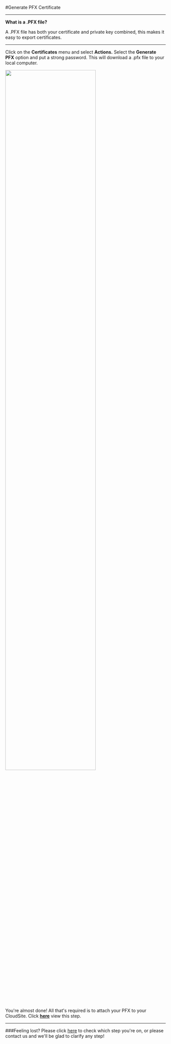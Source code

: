 #Generate PFX Certificate

----------
**What is a .PFX file?**

A .PFX file has both your certificate and private key combined, this makes it easy to export certificates.

----------

Click on the **Certificates** menu and select **Actions.** Select the **Generate PFX** option and put a strong password. This will download a .pfx file to your local computer. 


<img src="https://raw.githubusercontent.com/GearHost/docs/master/Images/csr2.png" width="75%"/>



You're almost done! All that's required is to attach your PFX to your CloudSite. Click **[here](https://www.gearhost.com/documentation/how-to-install-a-pfx)** view this step.

----------

###Feeling lost?
Please click [here](https://www.gearhost.com/documentation/SSL-installation-steps) to check which step you're on, or please contact us and we'll be glad to clarify any step!
